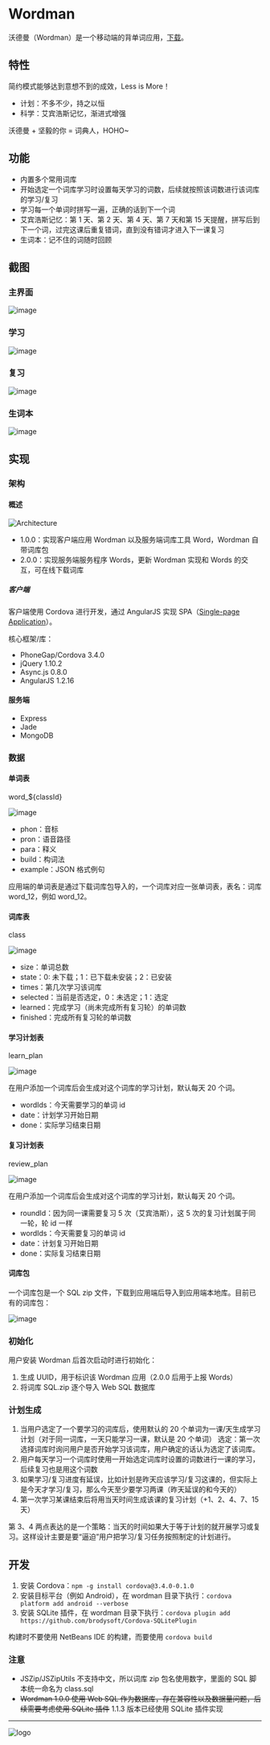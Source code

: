 Wordman
=============

沃德曼（Wordman）是一个移动端的背单词应用，[下载](http://pan.baidu.com/s/1sjtw5Rn)。

## 特性 ##

简约模式能够达到意想不到的成效，Less is More！

* 计划：不多不少，持之以恒
* 科学：艾宾浩斯记忆，渐进式增强

沃德曼 + 坚毅的你 = 词典人，HOHO~

## 功能 ##

* 内置多个常用词库
* 开始选定一个词库学习时设置每天学习的词数，后续就按照该词数进行该词库的学习/复习
* 学习每一个单词时拼写一遍，正确的话到下一个词
* 艾宾浩斯记忆：第 1 天、第 2 天、第 4 天、第 7 天和第 15 天提醒，拼写后到下一个词，过完这课后重复错词，直到没有错词才进入下一课复习
* 生词本：记不住的词随时回顾

## 截图 ##

### 主界面 ###

![image](https://cloud.githubusercontent.com/assets/873584/7827675/af7a666e-045c-11e5-85f1-9153749f941c.png)

### 学习 ###

![image](https://cloud.githubusercontent.com/assets/873584/7827700/f8b054e2-045c-11e5-81cd-ec670c9b0b36.png)

### 复习 ###

![image](https://cloud.githubusercontent.com/assets/873584/7827686/cb4d5324-045c-11e5-87b8-e7404b8728cc.png)

### 生词本 ###

![image](https://cloud.githubusercontent.com/assets/873584/7827705/20ae285c-045d-11e5-9d03-0f8c9e0943b0.png)

## 实现 ##

### 架构 ###

#### 概述 ###

![Architecture](https://cloud.githubusercontent.com/assets/873584/7827317/66527f20-0458-11e5-8808-3f4368300386.png)

* 1.0.0：实现客户端应用 Wordman 以及服务端词库工具 Word，Wordman 自带词库包
* 2.0.0：实现服务端服务程序 Words，更新 Wordman 实现和 Words 的交互，可在线下载词库

##### 客户端 ####

客户端使用 Cordova 进行开发，通过 AngularJS 实现 SPA（[Single-page Application](http://en.wikipedia.org/wiki/Single-page_application)）。

核心框架/库：
* PhoneGap/Cordova 3.4.0
* jQuery 1.10.2
* Async.js 0.8.0
* AngularJS 1.2.16

#### 服务端 ####

* Express
* Jade
* MongoDB

### 数据 ###

#### 单词表 ####

word_${classId}

![image](https://cloud.githubusercontent.com/assets/873584/7827322/74ef66d8-0458-11e5-9566-4d361a2f8317.png)

* phon：音标
* pron：语音路径
* para：释义
* build：构词法
* example：JSON 格式例句

应用端的单词表是通过下载词库包导入的，一个词库对应一张单词表，表名：词库 word_12，例如 word_12。

#### 词库表 ####

class

![image](https://cloud.githubusercontent.com/assets/873584/7827326/80a6127e-0458-11e5-9c37-0b3a7902090a.png)

* size：单词总数
* state：0: 未下载；1：已下载未安装；2：已安装
* times：第几次学习该词库
* selected：当前是否选定，0：未选定；1：选定
* learned：完成学习（尚未完成所有复习轮）的单词数
* finished：完成所有复习轮的单词数


#### 学习计划表 ####

learn_plan

![image](https://cloud.githubusercontent.com/assets/873584/7827330/926d8b7c-0458-11e5-9f96-e8231c5857da.png)

在用户添加一个词库后会生成对这个词库的学习计划，默认每天 20 个词。
* wordIds：今天需要学习的单词 id
* date：计划学习开始日期
* done：实际学习结束日期

#### 复习计划表 ####

review_plan

![image](https://cloud.githubusercontent.com/assets/873584/7827337/9fe83e6e-0458-11e5-8420-84d95a193201.png)

在用户添加一个词库后会生成对这个词库的学习计划，默认每天 20 个词。
* roundId：因为同一课需要复习 5 次（艾宾浩斯），这 5 次的复习计划属于同一轮，轮 id 一样
* wordIds：今天需要复习的单词 id
* date：计划复习开始日期
* done：实际复习结束日期


#### 词库包 ####

一个词库包是一个 SQL zip 文件，下载到应用端后导入到应用端本地库。目前已有的词库包：

![image](https://cloud.githubusercontent.com/assets/873584/7827338/aa85c8f0-0458-11e5-8cb4-7c335955754b.png)

### 初始化 ###

用户安装 Wordman 后首次启动时进行初始化：

1. 生成 UUID，用于标识该 Wordman 应用（2.0.0 后用于上报 Words）
2. 将词库 SQL.zip 逐个导入 Web SQL 数据库

### 计划生成 ###

1. 当用户选定了一个要学习的词库后，使用默认的 20 个单词为一课/天生成学习计划（对于同一词库，一天只能学习一课，默认是 20 个单词）
选定：第一次选择词库时询问用户是否开始学习该词库，用户确定的话认为选定了该词库。
2. 用户每天学习一个词库时使用一开始选定词库时设置的词数进行一课的学习，后续复习也是用这个词数
3. 如果学习/复习进度有延误，比如计划是昨天应该学习/复习这课的，但实际上是今天才学习/复习，那么今天至少要学习两课（昨天延误的和今天的）
4. 第一次学习某课结束后将用当天时间生成该课的复习计划（+1、2、4、7、15 天）

第 3、4 两点表达的是一个策略：当天的时间如果大于等于计划的就开展学习或复习。这样设计主要是要“逼迫”用户把学习/复习任务按照制定的计划进行。

## 开发 ##

1. 安装 Cordova：`npm -g install cordova@3.4.0-0.1.0`
2. 安装目标平台（例如 Android），在 wordman 目录下执行：`cordova platform add android --verbose`
3. 安装 SQLite 插件，在 wordman 目录下执行：`cordova plugin add https://github.com/brodysoft/Cordova-SQLitePlugin`

构建时不要使用 NetBeans IDE 的构建，而要使用 `cordova build`

### 注意 ###

* JSZip/JSZipUtils 不支持中文，所以词库 zip 包名使用数字，里面的 SQL 脚本统一命名为 class.sql
* ~~Wordman 1.0.0 使用 Web SQL 作为数据库，存在兼容性以及数据量问题，后续需要考虑使用 SQLite 插件~~ 1.1.3 版本已经使用 SQLite 插件实现



----

![logo](https://github.com/b3log/b3log-wordman/blob/master/wordman/ps/drawable/icon.png)

